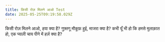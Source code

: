 ```yaml
---
title: किसी रोज़ मिलने आओ Test
date: 2025-05-25T09:19:58.029Z
---
```

<!--StartFragment-->

किसी रोज़ मिलने आओ, हया क्या है?
गुफ़्तगू मौकूफ़ हुई, माजरा क्या है?
कभी यूँ भी हो कि हमसे मुलाक़ात हो,
एक प्याली चाय पीने में हर्ज़ क्या है?

<!--EndFragment-->